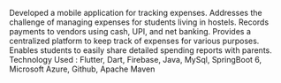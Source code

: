 Developed a mobile application for tracking expenses.
Addresses the challenge of managing expenses for students living in hostels.
Records payments to vendors using cash, UPI, and net banking.
Provides a centralized platform to keep track of expenses for various purposes.
Enables students to easily share detailed spending reports with parents.
Technology Used : Flutter, Dart, Firebase, Java, MySql, SpringBoot 6, Microsoft Azure, Github, Apache Maven
